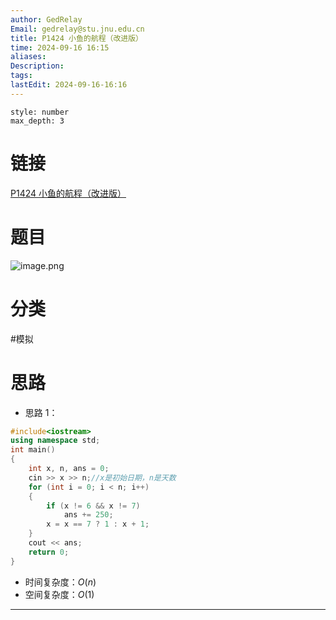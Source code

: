 ```yaml
---
author: GedRelay
Email: gedrelay@stu.jnu.edu.cn
title: P1424 小鱼的航程（改进版）
time: 2024-09-16 16:15
aliases: 
Description: 
tags: 
lastEdit: 2024-09-16-16:16
---
```


```toc
style: number
max_depth: 3
```

# 链接
[P1424 小鱼的航程（改进版）](https://www.luogu.com.cn/problem/P1424) 

# 题目
![image.png](https://ged-pic-bed.oss-cn-guangzhou.aliyuncs.com/img/202409161616316.png)


# 分类
#模拟 

# 思路
- 思路 1：


```cpp
#include<iostream>
using namespace std;
int main()
{
	int x, n, ans = 0;
	cin >> x >> n;//x是初始日期，n是天数
	for (int i = 0; i < n; i++)
	{
		if (x != 6 && x != 7) 
			ans += 250;
		x = x == 7 ? 1 : x + 1;
	}
	cout << ans;
	return 0;
}
```


- 时间复杂度：${O\left( n \right)  }$ 
- 空间复杂度：${O\left( 1 \right)  }$ 


---

